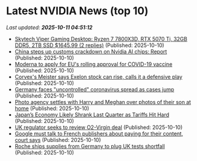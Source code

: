 # Latest NVIDIA News (top 10)
_Last updated: **2025-10-11 04:51:12**_

- [Skytech Viper Gaming Desktop: Ryzen 7 7800X3D, RTX 5070 Ti, 32GB DDR5, 2TB SSD $1645.99 (2 replies)](https://slickdeals.net/f/18687106-skytech-viper-gaming-desktop-ryzen-7-7800x3d-rtx-5070-ti-32gb-ddr5-2tb-ssd-1645-99) (Published: 2025-10-10)
- [China steps up customs crackdown on Nvidia AI chips: Report](https://www.channelnewsasia.com/east-asia/china-nvidia-ai-chips-customs-crackdown-ft-5393801) (Published: 2025-10-10)
- [Moderna to apply for EU's rolling approval for COVID-19 vaccine](https://biztoc.com/x/298336d3fbb51c1d) (Published: 2025-10-10)
- [Corvex's Meister says Exelon stock can rise, calls it a defensive play](https://biztoc.com/x/bc99a035cae593e4) (Published: 2025-10-10)
- [Germany faces "uncontrolled" coronavirus spread as cases jump](https://biztoc.com/x/e21d9574fb9ff022) (Published: 2025-10-10)
- [Photo agency settles with Harry and Meghan over photos of their son at home](https://biztoc.com/x/2d21ad833ea7886f) (Published: 2025-10-10)
- [Japan’s Economy Likely Shrank Last Quarter as Tariffs Hit Hard](https://biztoc.com/x/a2bb1abfa5816f3a) (Published: 2025-10-10)
- [UK regulator seeks to review O2-Virgin deal](https://biztoc.com/x/5e03349e93cdd070) (Published: 2025-10-10)
- [Google must talk to French publishers about paying for their content, court says](https://biztoc.com/x/9091951c39db1813) (Published: 2025-10-10)
- [Roche ships supplies from Germany to plug UK tests shortfall](https://biztoc.com/x/12d3182ae800017a) (Published: 2025-10-10)
